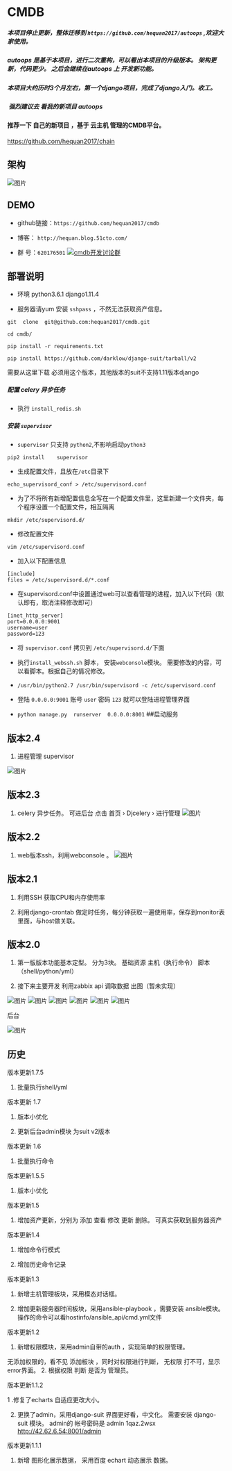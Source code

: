 # CMDB


##### 本项目停止更新，整体迁移到 `https://github.com/hequan2017/autoops` ,欢迎大家使用。

##### autoops 是基于本项目，进行二次重构，可以看出本项目的升级版本。 架构更新，代码更少。 之后会继续在autoops 上 开发新功能。

##### 本项目大约历时3个月左右，第一个django项目，完成了django入门。收工。

#####  强烈建议去 看我的新项目  autoops


#### 推荐一下 自己的新项目 ，基于 云主机 管理的CMDB平台。

https://github.com/hequan2017/chain

架构
----------------
![图片](https://github.com/hequan2017/cmdb/blob/master/static/img/111.png)


DEMO
---------------

* github链接：`https://github.com/hequan2017/cmdb`

* 博客： `http://hequan.blog.51cto.com/`

* 群 号：`620176501`   <a target="_blank" href="//shang.qq.com/wpa/qunwpa?idkey=bbe5716e8bd2075cb27029bd5dd97e22fc4d83c0f61291f47ed3ed6a4195b024"><img border="0" src="https://github.com/hequan2017/cmdb/blob/master/static/img/group.png"  alt="cmdb开发讨论群" title="cmdb开发讨论群"></a>


部署说明
-------------------

* 环境 python3.6.1  django1.11.4


* 服务器请yum 安装  `sshpass` ，不然无法获取资产信息。


```
git  clone  git@github.com:hequan2017/cmdb.git

cd cmdb/

pip install -r requirements.txt     

pip install https://github.com/darklow/django-suit/tarball/v2
```
需要从这里下载  必须用这个版本，其他版本的suit不支持1.11版本django



##### 配置 celery 异步任务

* 执行 `install_redis.sh` 

##### 安装 `supervisor  `

* `supervisor` 只支持 `python2`,不影响启动`python3`
 
 
 `pip2 install    supervisor`      


* 生成配置文件，且放在`/etc`目录下


`echo_supervisord_conf > /etc/supervisord.conf  `
 

* 为了不将所有新增配置信息全写在一个配置文件里，这里新建一个文件夹，每个程序设置一个配置文件，相互隔离

`mkdir /etc/supervisord.d/  `
 

* 修改配置文件


`vim /etc/supervisord.conf`


* 加入以下配置信息


```
[include]
files = /etc/supervisord.d/*.conf
```


* 在supervisord.conf中设置通过web可以查看管理的进程，加入以下代码（默认即有，取消注释修改即可）	


```
[inet_http_server] 
port=0.0.0.0:9001 
username=user
password=123
```



* 将 `supervisor.conf` 拷贝到 `/etc/supervisord.d/`下面


* 执行`install_webssh.sh` 脚本， 安装`webconsole`模块。   需要修改的内容，可以看脚本。根据自己的情况修改。



*  `/usr/bin/python2.7 /usr/bin/supervisord -c /etc/supervisord.conf`

* 登陆 `0.0.0.0:9001` 账号 `user`  密码 `123`  就可以登陆进程管理界面

*  `python manage.py  runserver  0.0.0.0:8001`    ##启动服务



版本2.4
-------------
1. 进程管理 supervisor

![图片](https://github.com/hequan2017/cmdb/blob/master/static/img/10.png)


版本2.3
-------
1. celery 异步任务。  可进后台  点击 首页 › Djcelery ›    进行管理
![图片](https://github.com/hequan2017/cmdb/blob/master/static/img/9.png)



版本2.2
-------
1. web版本ssh，利用webconsole 。
![图片](https://github.com/hequan2017/cmdb/blob/master/static/img/8.png)



版本2.1
-------
1. 利用SSH  获取CPU和内存使用率

2. 利用django-crontab 做定时任务，每分钟获取一遍使用率，保存到monitor表里面，与host做关联。



版本2.0
-------
1. 第一版版本功能基本定型。
分为3块。 基础资源        主机（执行命令）     脚本（shell/python/yml）

2. 接下来主要开发 利用zabbix api 调取数据 出图（暂未实现）

![图片](https://github.com/hequan2017/cmdb/blob/master/static/img/1.png)
![图片](https://github.com/hequan2017/cmdb/blob/master/static/img/2.png)
![图片](https://github.com/hequan2017/cmdb/blob/master/static/img/3.png)
![图片](https://github.com/hequan2017/cmdb/blob/master/static/img/4.png)
![图片](https://github.com/hequan2017/cmdb/blob/master/static/img/5.png)
![图片](https://github.com/hequan2017/cmdb/blob/master/static/img/7.png)

后台

![图片](https://github.com/hequan2017/cmdb/blob/master/static/img/6.png)






历史
------------------------

版本更新1.7.5

1. 批量执行shell/yml


版本更新 1.7

1. 版本小优化

2. 更新后台admin模块 为suit v2版本



版本更新 1.6

1. 批量执行命令


版本更新1.5.5

1. 版本小优化


版本更新1.5

1. 增加资产更新，分别为 添加 查看 修改 更新 删除。 可真实获取到服务器资产


版本更新1.4

1. 增加命令行模式

2. 增加历史命令记录


版本更新1.3

1. 新增主机管理板块，采用模态对话框。

2. 增加更新服务器时间板块，采用ansible-playbook ，需要安装 ansible模块。 操作的命令可以看hostinfo/ansible_api/cmd.yml文件


版本更新1.2

1. 新增权限模块，采用admin自带的auth ，实现简单的权限管理。

无添加权限的，看不见 添加板块 ，同时对权限进行判断， 无权限 打不可，显示 error界面。
2. 根据权限 判断 是否为 管理员。


版本更新1.1.2

1 .修复了echarts 自适应更改大小。

2. 更换了admin，采用django-suit 界面更好看，中文化。 需要安装 django-suit 模块。 admin的 帐号密码是 admin 1qaz.2wsx http://42.62.6.54:8001/admin


版本更新1.1.1

1. 新增 图形化展示数据， 采用百度 echart 动态展示 数据。
